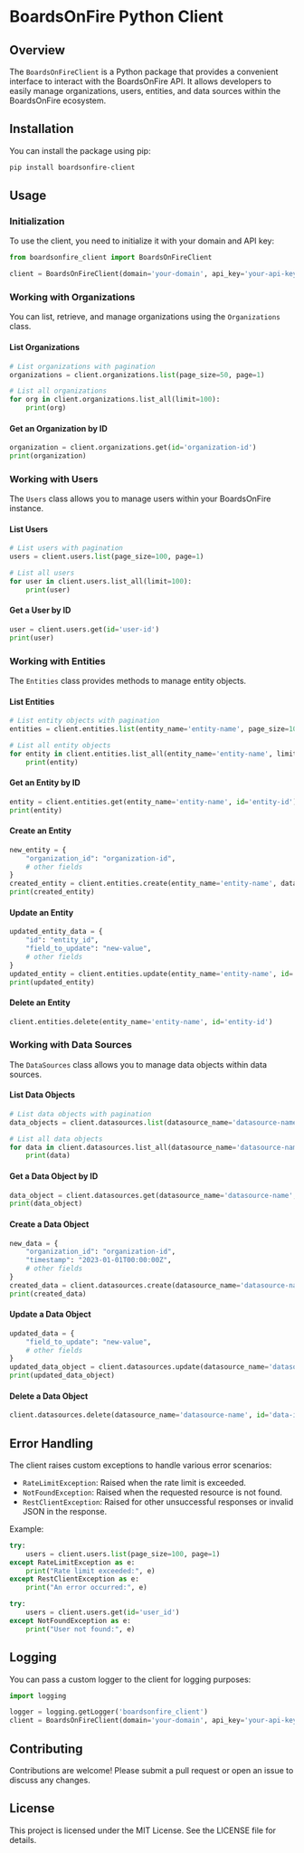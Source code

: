 # BoardsOnFire Python Client

## Overview

The `BoardsOnFireClient` is a Python package that provides a convenient interface to interact with the BoardsOnFire API. It allows developers to easily manage organizations, users, entities, and data sources within the BoardsOnFire ecosystem.

## Installation

You can install the package using pip:

```bash
pip install boardsonfire-client
```

## Usage

### Initialization

To use the client, you need to initialize it with your domain and API key:

```python
from boardsonfire_client import BoardsOnFireClient

client = BoardsOnFireClient(domain='your-domain', api_key='your-api-key')
```

### Working with Organizations

You can list, retrieve, and manage organizations using the `Organizations` class.

#### List Organizations

```python
# List organizations with pagination
organizations = client.organizations.list(page_size=50, page=1)

# List all organizations
for org in client.organizations.list_all(limit=100):
    print(org)
```

#### Get an Organization by ID

```python
organization = client.organizations.get(id='organization-id')
print(organization)
```

### Working with Users

The `Users` class allows you to manage users within your BoardsOnFire instance.

#### List Users

```python
# List users with pagination
users = client.users.list(page_size=100, page=1)

# List all users
for user in client.users.list_all(limit=100):
    print(user)
```

#### Get a User by ID

```python
user = client.users.get(id='user-id')
print(user)
```

### Working with Entities

The `Entities` class provides methods to manage entity objects.

#### List Entities

```python
# List entity objects with pagination
entities = client.entities.list(entity_name='entity-name', page_size=100, page=1)

# List all entity objects
for entity in client.entities.list_all(entity_name='entity-name', limit=100):
    print(entity)
```

#### Get an Entity by ID

```python
entity = client.entities.get(entity_name='entity-name', id='entity-id')
print(entity)
```

#### Create an Entity

```python
new_entity = {
    "organization_id": "organization-id",
    # other fields
}
created_entity = client.entities.create(entity_name='entity-name', data=new_entity)
print(created_entity)
```

#### Update an Entity

```python
updated_entity_data = {
    "id": "entity_id",
    "field_to_update": "new-value",
    # other fields
}
updated_entity = client.entities.update(entity_name='entity-name', id='entity-id', data=updated_entity_data)
print(updated_entity)
```

#### Delete an Entity

```python
client.entities.delete(entity_name='entity-name', id='entity-id')
```

### Working with Data Sources

The `DataSources` class allows you to manage data objects within data sources.

#### List Data Objects

```python
# List data objects with pagination
data_objects = client.datasources.list(datasource_name='datasource-name', page_size=100, page=1)

# List all data objects
for data in client.datasources.list_all(datasource_name='datasource-name', limit=100):
    print(data)
```

#### Get a Data Object by ID

```python
data_object = client.datasources.get(datasource_name='datasource-name', id='data-id')
print(data_object)
```

#### Create a Data Object

```python
new_data = {
    "organization_id": "organization-id",
    "timestamp": "2023-01-01T00:00:00Z",
    # other fields
}
created_data = client.datasources.create(datasource_name='datasource-name', data=new_data)
print(created_data)
```

#### Update a Data Object

```python
updated_data = {
    "field_to_update": "new-value",
    # other fields
}
updated_data_object = client.datasources.update(datasource_name='datasource-name', id='data-id', data=updated_data)
print(updated_data_object)
```

#### Delete a Data Object

```python
client.datasources.delete(datasource_name='datasource-name', id='data-id')
```

## Error Handling

The client raises custom exceptions to handle various error scenarios:

- `RateLimitException`: Raised when the rate limit is exceeded.
- `NotFoundException`: Raised when the requested resource is not found.
- `RestClientException`: Raised for other unsuccessful responses or invalid JSON in the response.

Example:

```python
try:
    users = client.users.list(page_size=100, page=1)
except RateLimitException as e:
    print("Rate limit exceeded:", e)
except RestClientException as e:
    print("An error occurred:", e)

try:
    users = client.users.get(id='user_id')
except NotFoundException as e:
    print("User not found:", e)
```

## Logging

You can pass a custom logger to the client for logging purposes:

```python
import logging

logger = logging.getLogger('boardsonfire_client')
client = BoardsOnFireClient(domain='your-domain', api_key='your-api-key', logger=logger)
```

## Contributing

Contributions are welcome! Please submit a pull request or open an issue to discuss any changes.

## License

This project is licensed under the MIT License. See the LICENSE file for details.